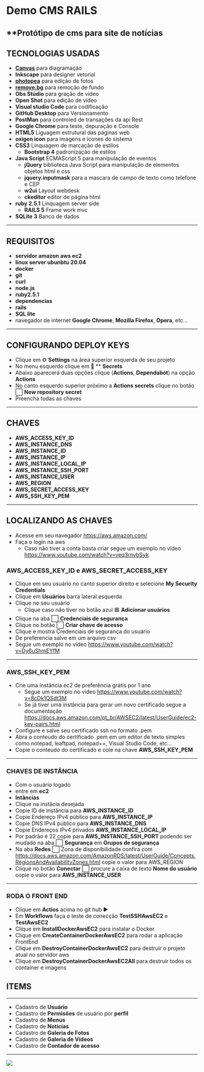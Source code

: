 # Demo CMS RAILS
**Protótipo de cms para site de notícias
------------
## TECNOLOGIAS USADAS
- **[Canvas](https://www.canva.com/)** para diagramação
- **Inkscape** para designer vetorial
- **[photopea](https://www.photopea.com/)** para edição de fotos
- **[remove.bg](https://www.remove.bg/)** para remoção de fundo
- **Obs Stúdio** para gração de vídeo
- **Open Shot** para edição de vídeo
- **Visual studio Code** para codificação
- **GitHub Desktop** para Versionamento
- **PostMan** para controled de transações da api Rest
- **Google Chrome** para teste, depuração e Console
- **HTML5** Liguagem estrutural das páginas web
- **oxigen icon** para imagens e icones do sistema
- **CSS3** Linquagem de marcação de estilos
  - **Bootstrap 4** padronização de estilos
- **Java Script** ECMAScript 5 para manipulação de eventos
  - **jQuery** biblioteca Java Script para manipulação de elementos objetos html e css
  - **jquery.inputmask** para a mascara de campo de texto como telefone e CEP
  - **w2ui** Layout webdesk
  - **ckeditor** editor de página html
- **ruby 2.5.1** Linquagem server side
  - **RAILS 5** Frame work mvc
- **SQLite 3** Banco de dados
------------
## REQUISITOS
- **servidor amazon aws ec2**
- **linux server ubunbtu 20.04**
- **docker**
- **git** 
- **curl** 
- **node.js**
- **ruby2.5.1**
- **dependencias**
- **rails**
- **SQL lite** 
- navegador de internet **Google Chrome**, **Mozilla Firefox**, **Opera**, etc...
------------
## CONFIGURANDO DEPLOY KEYS
- Clique em ⚙️ **Settings** na área superior esquerda de seu projeto
- No menu esquerdo clique em 🔑 ** **Secrets**
- Abaixo aparecerá duas opções clique (**Actions**, **Dependabot**) na opção **Actions**
- No canto esquerdo superior próximo a **Actions secrets** clique no botão ⬜ **New repository secret**
- Preencha todas as chaves
------------
## CHAVES
- **AWS_ACCESS_KEY_ID**
- **AWS_INSTANCE_DNS**
- **AWS_INSTANCE_ID**
- **AWS_INSTANCE_IP**
- **AWS_INSTANCE_LOCAL_IP**
- **AWS_INSTANCE_SSH_PORT**
- **AWS_INSTANCE_USER**
- **AWS_REGION**
- **AWS_SECRET_ACCESS_KEY**
- **AWS_SSH_KEY_PEM**
------------

## LOCALIZANDO AS CHAVES
- Acesse em seu navegador https://aws.amazon.com/
- Faça o login na aws 
  - Caso não tiver a conta basta criar segue um exemplo no vídeo https://www.youtube.com/watch?v=veq3rnybSyk

### AWS_ACCESS_KEY_ID e AWS_SECRET_ACCESS_KEY
- Clique em seu usuário no canto superior direito e selecione **My Security Credentials**
- Clique em **Usuários** barra lateral esquerda
- Clique no seu usuário
  - Clique caso não tiver no botão azul 🟦 **Adicionar usuários**
- Clique na aba ⬜ **Credenciais de segurança**
- Clique no botão ⬜ **Criar chave de acesso**
- Clique e mostra Credenciais de segurança do usuário 
- De preferencia salve em um arquivo csv
- Segue um exemplo no vídeo https://www.youtube.com/watch?v=Dy6uShmEYfM
------------

### AWS_SSH_KEY_PEM 
- Crie uma instância ec2 de preferência grátis por 1 ano 
  - Segue um exemplo no vídeo https://www.youtube.com/watch?v=8cDk1QSdt3M
  - Se já tiver uma instância para gerar um novo certificado segue a documentação https://docs.aws.amazon.com/pt_br/AWSEC2/latest/UserGuide/ec2-key-pairs.html
- Configure e salve seu certificado ssh no formato .pem
- Abra o conteudo do certificado .pem em um editor de texto simples como notepad, leaftpad, notepad++, Visual Studio Code, etc...
- Copie o conteudo do certificado e cole na chave **AWS_SSH_KEY_PEM**
------------
### CHAVES DE INSTÂNCIA
- Com o usuário logado
- entre em **ec2**
- **Intâncias**
- Clique na instâcia desejada
- Copie ID de instância para **AWS_INSTANCE_ID**
- Copie Endereço IPv4 público para **AWS_INSTANCE_IP**
- Copie DNS IPv4 público para **AWS_INSTANCE_DNS**
- Copie Endereços IPv4 privados **AWS_INSTANCE_LOCAL_IP**
- Por padrão é 22 copie para **AWS_INSTANCE_SSH_PORT** podendo ser mudado na aba ⬜ **Segurança** em **Grupos de segurança**
- Na aba **Redes** ⬜ Zona de disponibilidade confira com https://docs.aws.amazon.com/AmazonRDS/latest/UserGuide/Concepts.RegionsAndAvailabilityZones.html copie o valor para AWS_REGION
- Clique no botão **Conectar** ⬜ procure a caixa de texto **Nome do usuário** copie o valor para **AWS_INSTANCE_USER**
------------

### RODA O FRONT END 
- Clique em **Actios** acima no git hub ▶️
- Em **Workflows** faça o teste de conecção **TestSSHAwsEC2** e **TestAwsEC2**
- Clique em **InstallDockerAwsEC2** para instalar o Docker
- Clique em **CreateContainerDockerAwsEC2** para rodar a aplicação FrontEnd
- Clique em **DestroyContainerDockerAwsEC2** para destruir o projeto atual no servidor aws
- Clique em **DestroyContainerDockerAwsEC2All** para destruir todos os container e imagens

## ITEMS
------------
- Cadastro de **Usuário**
- Cadastro de **Permisões** de usuário por **perfil**  
- Cadastro de **Menus** 
- Cadastro de **Notícias** 
- Cadastro de **Galeria de Fotos** 
- Cadastro de **Galeria de Vídeos** 
- Cadastro de **Contador de acesso** 
------------

<img src="https://github.com/luiz0067yahoo/demo_cms_rails/raw/master/screeshot.png">
